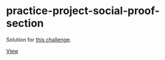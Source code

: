 # practice-project-social-proof-section
 
Solution for [this challenge](https://www.frontendmentor.io/challenges/social-proof-section-6e0qTv_bA).

[View](https://webbees-development.github.io/practice-project-social-proof-section/)